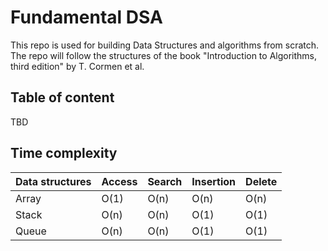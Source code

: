 # Fundamental DSA

This repo is used for building Data Structures and algorithms from scratch. The repo will follow the structures of the book "Introduction to Algorithms, third edition" by T. Cormen et al.

## Table of content
TBD

## Time complexity
| Data structures | Access | Search | Insertion | Delete |
|---|---|---|---|---|
| Array | O(1) | O(n) | O(n) | O(n) |
| Stack | O(n) | O(n) | O(1) | O(1) |
| Queue | O(n) | O(n) | O(1) | O(1) |
